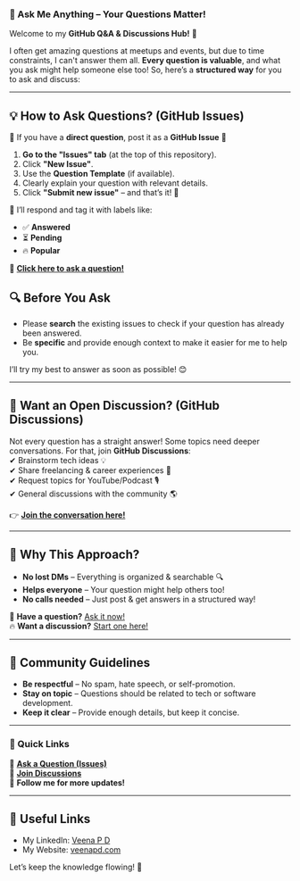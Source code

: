 ### **📌 Ask Me Anything – Your Questions Matter!**  

Welcome to my **GitHub Q&A & Discussions Hub!** 🎯  

I often get amazing questions at meetups and events, but due to time constraints, I can't answer them all. **Every question is valuable**, and what you ask might help someone else too! So, here’s a **structured way** for you to ask and discuss:  

---

## **💡 How to Ask Questions? (GitHub Issues)**
🔹 If you have a **direct question**, post it as a **GitHub Issue** 📌  
1. **Go to the "Issues" tab** (at the top of this repository).  
2. Click **"New Issue"**.  
3. Use the **Question Template** (if available).  
4. Clearly explain your question with relevant details.  
5. Click **"Submit new issue"** – and that’s it! 🎉  

🔹 I’ll respond and tag it with labels like:  
   - ✅ **Answered**  
   - ⏳ **Pending**  
   - 🔥 **Popular**

🔹 **[Click here to ask a question!](https://github.com/VeenaPD/ask-veens/issues)**  


## 🔍 Before You Ask  
- Please **search** the existing issues to check if your question has already been answered.  
- Be **specific** and provide enough context to make it easier for me to help you.


I’ll try my best to answer as soon as possible! 😊  

---

## **💬 Want an Open Discussion? (GitHub Discussions)**
Not every question has a straight answer! Some topics need deeper conversations. For that, join **GitHub Discussions**:  
✔ Brainstorm tech ideas 💡  
✔ Share freelancing & career experiences 🚀  
✔ Request topics for YouTube/Podcast 🎙  
✔ General discussions with the community 🌎  

👉 **[Join the conversation here!](https://github.com/VeenaPD/ask-veens/discussions)**  

---

## **📢 Why This Approach?**
- **No lost DMs** – Everything is organized & searchable 🔍  
- **Helps everyone** – Your question might help others too!  
- **No calls needed** – Just post & get answers in a structured way!  

🎯 **Have a question?** [Ask it now!](https://github.com/VeenaPD/ask-veens/issues)  
🔥 **Want a discussion?** [Start one here!](https://github.com/VeenaPD/ask-veens/discussions)  


---

## 🤝 Community Guidelines  
- **Be respectful** – No spam, hate speech, or self-promotion.  
- **Stay on topic** – Questions should be related to tech or software development.  
- **Keep it clear** – Provide enough details, but keep it concise.  

---

### **🔗 Quick Links**
📌 **[Ask a Question (Issues)](https://github.com/VeenaPD/ask-veens/issues)**  
💬 **[Join Discussions](https://github.com/VeenaPD/ask-veens/discussions)**  
🚀 **Follow me for more updates!**  

---

## 🔗 Useful Links  
- My LinkedIn: [Veena P D](https://www.linkedin.com/in/veena-pd/)  
- My Website: [veenapd.com](https://veenapd.com)

Let’s keep the knowledge flowing! 💙  
